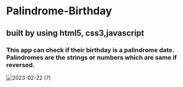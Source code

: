 # Palindrome-Birthday
<h2>built by using html5, css3,javascript</h2>
<h3>This app can check if their birthday is a palindrome date. Palindromes are the strings or numbers which are same if reversed.</h3>




![2023-02-22 (7)](https://user-images.githubusercontent.com/125183729/220484696-b9577071-0c43-473a-9533-5baa5d0e5930.png)
